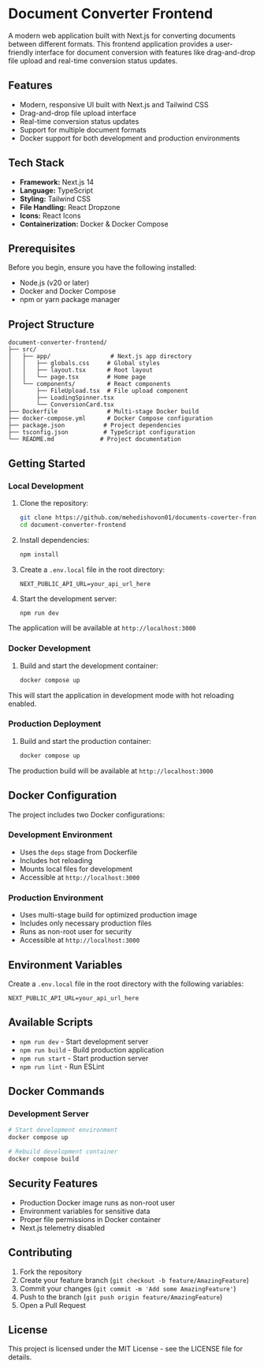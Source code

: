 # Document Converter Frontend

A modern web application built with Next.js for converting documents between different formats. This frontend application provides a user-friendly interface for document conversion with features like drag-and-drop file upload and real-time conversion status updates.

## Features

- Modern, responsive UI built with Next.js and Tailwind CSS
- Drag-and-drop file upload interface
- Real-time conversion status updates
- Support for multiple document formats
- Docker support for both development and production environments

## Tech Stack

- **Framework:** Next.js 14
- **Language:** TypeScript
- **Styling:** Tailwind CSS
- **File Handling:** React Dropzone
- **Icons:** React Icons
- **Containerization:** Docker & Docker Compose

## Prerequisites

Before you begin, ensure you have the following installed:
- Node.js (v20 or later)
- Docker and Docker Compose
- npm or yarn package manager

## Project Structure

```
document-converter-frontend/
├── src/
│   ├── app/                 # Next.js app directory
│   │   ├── globals.css     # Global styles
│   │   ├── layout.tsx      # Root layout
│   │   └── page.tsx        # Home page
│   └── components/         # React components
│       ├── FileUpload.tsx  # File upload component
│       ├── LoadingSpinner.tsx
│       └── ConversionCard.tsx
├── Dockerfile              # Multi-stage Docker build
├── docker-compose.yml      # Docker Compose configuration
├── package.json           # Project dependencies
├── tsconfig.json          # TypeScript configuration
└── README.md             # Project documentation
```

## Getting Started

### Local Development

1. Clone the repository:
   ```bash
   git clone https://github.com/mehedishovon01/documents-coverter-frontend.git
   cd document-converter-frontend
   ```

2. Install dependencies:
   ```bash
   npm install
   ```

3. Create a `.env.local` file in the root directory:
   ```env
   NEXT_PUBLIC_API_URL=your_api_url_here
   ```

4. Start the development server:
   ```bash
   npm run dev
   ```

The application will be available at `http://localhost:3000`

### Docker Development

1. Build and start the development container:
   ```bash
   docker compose up
   ```

This will start the application in development mode with hot reloading enabled.

### Production Deployment

1. Build and start the production container:
   ```bash
   docker compose up
   ```

The production build will be available at `http://localhost:3000`

## Docker Configuration

The project includes two Docker configurations:

### Development Environment
- Uses the `deps` stage from Dockerfile
- Includes hot reloading
- Mounts local files for development
- Accessible at `http://localhost:3000`

### Production Environment
- Uses multi-stage build for optimized production image
- Includes only necessary production files
- Runs as non-root user for security
- Accessible at `http://localhost:3000`

## Environment Variables

Create a `.env.local` file in the root directory with the following variables:

```env
NEXT_PUBLIC_API_URL=your_api_url_here
```

## Available Scripts

- `npm run dev` - Start development server
- `npm run build` - Build production application
- `npm run start` - Start production server
- `npm run lint` - Run ESLint

## Docker Commands

### Development Server
```bash
# Start development environment
docker compose up

# Rebuild development container
docker compose build
```

## Security Features

- Production Docker image runs as non-root user
- Environment variables for sensitive data
- Proper file permissions in Docker container
- Next.js telemetry disabled

## Contributing

1. Fork the repository
2. Create your feature branch (`git checkout -b feature/AmazingFeature`)
3. Commit your changes (`git commit -m 'Add some AmazingFeature'`)
4. Push to the branch (`git push origin feature/AmazingFeature`)
5. Open a Pull Request

## License

This project is licensed under the MIT License - see the LICENSE file for details. 